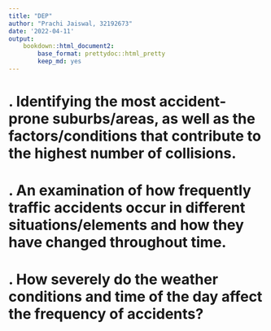 ```yaml
---
title: "DEP"
author: "Prachi Jaiswal, 32192673"
date: '2022-04-11'
output:
    bookdown::html_document2:
        base_format: prettydoc::html_pretty
        keep_md: yes
---
```






# . Identifying the most accident-prone suburbs/areas, as well as the factors/conditions that contribute to the highest number of collisions.



# . An examination of how frequently traffic accidents occur in different situations/elements and how they have changed throughout time.



# . How severely do the weather conditions and time of the day affect the frequency of accidents?

